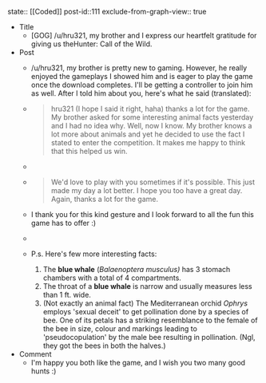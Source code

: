 state:: [[Coded]]
post-id::111
exclude-from-graph-view:: true

- Title
  - [GOG] /u/hru321, my brother and I express our heartfelt gratitude for giving us theHunter: Call of the Wild.
- Post
  - /u/hru321, my brother is pretty new to gaming. However, he really enjoyed the gameplays I showed him and is eager to play the game once the download completes. I'll be getting a controller to join him as well. After I told him about you, here's what he said (translated):
  - > hru321 (I hope I said it right, haha) thanks a lot for the game. My brother asked for some interesting animal facts yesterday and I had no idea why. Well, now I know. My brother knows a lot more about animals and yet he decided to use the fact I stated to enter the competition. It makes me happy to think that this helped us win.
  - >
  - > We'd love to play with you sometimes if it's possible. This just made my day a lot better. I hope you too have a great day. Again, thanks a lot for the game.
  - I thank you for this kind gesture and I look forward to all the fun this game has to offer :)
  -
  - P.s. Here's few more interesting facts:

    1.  The **blue whale** (_Balaenoptera musculus)_ has 3 stomach chambers with a total of 4 compartments.
    2.  The throat of a **blue whale** is narrow and usually measures less than 1 ft. wide.
    3.  (Not exactly an animal fact) The Mediterranean orchid _Ophrys_ employs 'sexual deceit' to get pollination done by a species of bee. One of its petals has a striking resemblance to the female of the bee in size, colour and markings leading to 'pseudocopulation' by the male bee resulting in pollination. (Ngl, they got the bees in both the halves.)
- Comment
  - I'm happy you both like the game, and I wish you two many good hunts :)
